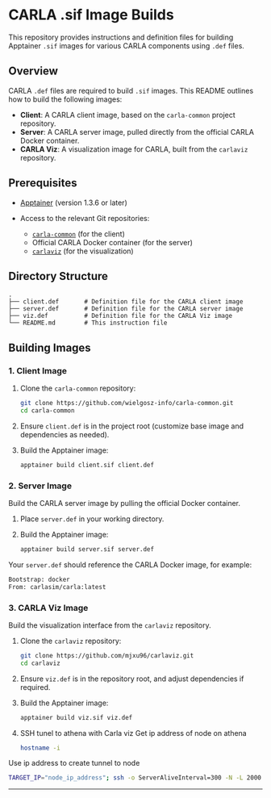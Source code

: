 # CARLA .sif Image Builds

This repository provides instructions and definition files for building Apptainer `.sif` images for various CARLA components using `.def` files.

## Overview

CARLA `.def` files are required to build `.sif` images. This README outlines how to build the following images:

* **Client**: A CARLA client image, based on the `carla-common` project repository.
* **Server**: A CARLA server image, pulled directly from the official CARLA Docker container.
* **CARLA Viz**: A visualization image for CARLA, built from the `carlaviz` repository.

## Prerequisites

* [Apptainer](https://sylabs.io/docs/) (version 1.3.6 or later)
* Access to the relevant Git repositories:

  * [`carla-common`](https://github.com/wielgosz-info/carla-common.git) (for the client)
  * Official CARLA Docker container (for the server)
  * [`carlaviz`](https://github.com/mjxu96/carlaviz.git) (for the visualization)

## Directory Structure

```text
.
├── client.def       # Definition file for the CARLA client image
├── server.def       # Definition file for the CARLA server image
├── viz.def          # Definition file for the CARLA Viz image
└── README.md        # This instruction file
```

## Building Images

### 1. Client Image

1. Clone the `carla-common` repository:

   ```bash
   git clone https://github.com/wielgosz-info/carla-common.git
   cd carla-common
   ```
2. Ensure `client.def` is in the project root (customize base image and dependencies as needed).
3. Build the Apptainer image:

   ```bash
   apptainer build client.sif client.def
   ```

### 2. Server Image

Build the CARLA server image by pulling the official Docker container.

1. Place `server.def` in your working directory.
2. Build the Apptainer image:

   ```bash
   apptainer build server.sif server.def
   ```

Your `server.def` should reference the CARLA Docker image, for example:

```def
Bootstrap: docker
From: carlasim/carla:latest
```

### 3. CARLA Viz Image

Build the visualization interface from the `carlaviz` repository.

1. Clone the `carlaviz` repository:

   ```bash
   git clone https://github.com/mjxu96/carlaviz.git
   cd carlaviz
   ```
2. Ensure `viz.def` is in the repository root, and adjust dependencies if required.
3. Build the Apptainer image:

   ```bash
   apptainer build viz.sif viz.def
   ```
   
4. SSH tunel to athena with Carla viz
Get ip address of node on athena
   ```bash
   hostname -i
   ```
Use ip address to create tunnel to node
  ```bash
  TARGET_IP="node_ip_address"; ssh -o ServerAliveInterval=300 -N -L 2000:$TARGET_IP:2000 -L 2001:$TARGET_IP:2001 -L 2002:$TARGET_IP:2002 -L 8080:$TARGET_IP:8080 -L 8081:$TARGET_IP:8081 <user_name>@athena.cyfronet.pl 
  ```

---



